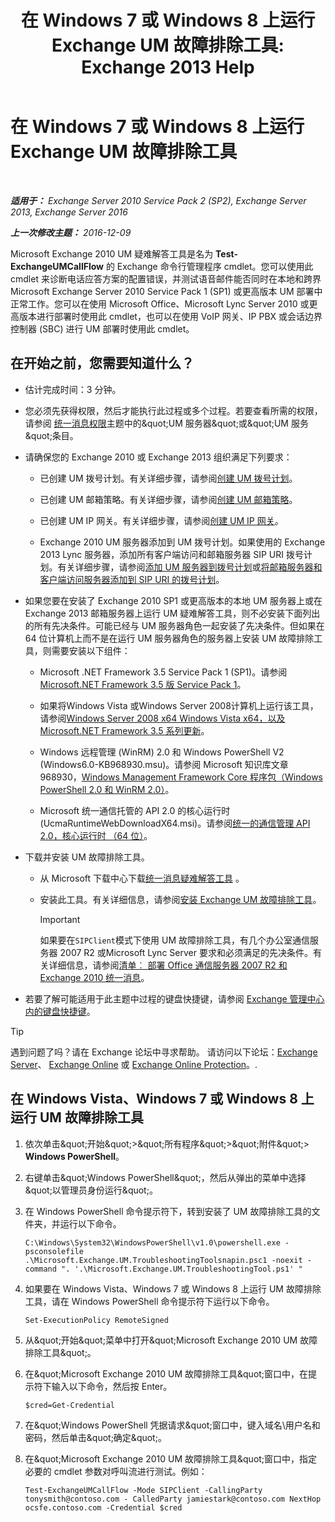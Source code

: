 ﻿---
title: '在 Windows 7 或 Windows 8 上运行 Exchange UM 故障排除工具: Exchange 2013 Help'
TOCTitle: 在 Windows 7 或 Windows 8 上运行 Exchange UM 故障排除工具
ms:assetid: 98d6869d-ee4a-4088-849d-ef75b0f5d932
ms:mtpsurl: https://technet.microsoft.com/zh-cn/library/Ff851872(v=EXCHG.150)
ms:contentKeyID: 56271419
ms.date: 05/21/2018
mtps_version: v=EXCHG.150
ms.translationtype: MT
---

# 在 Windows 7 或 Windows 8 上运行 Exchange UM 故障排除工具

 

_**适用于：** Exchange Server 2010 Service Pack 2 (SP2), Exchange Server 2013, Exchange Server 2016_

_**上一次修改主题：** 2016-12-09_

Microsoft Exchange 2010 UM 疑难解答工具是名为 **Test-ExchangeUMCallFlow** 的 Exchange 命令行管理程序 cmdlet。您可以使用此 cmdlet 来诊断电话应答方案的配置错误，并测试语音邮件能否同时在本地和跨界 Microsoft Exchange Server 2010 Service Pack 1 (SP1) 或更高版本 UM 部署中正常工作。您可以在使用 Microsoft Office、Microsoft Lync Server 2010 或更高版本进行部署时使用此 cmdlet，也可以在使用 VoIP 网关、IP PBX 或会话边界控制器 (SBC) 进行 UM 部署时使用此 cmdlet。

## 在开始之前，您需要知道什么？

  - 估计完成时间：3 分钟。

  - 您必须先获得权限，然后才能执行此过程或多个过程。若要查看所需的权限，请参阅 [统一消息权限](unified-messaging-permissions-exchange-2013-help.md)主题中的\&quot;UM 服务器\&quot;或\&quot;UM 服务\&quot;条目。

  - 请确保您的 Exchange 2010 或 Exchange 2013 组织满足下列要求：
    
      - 已创建 UM 拨号计划。有关详细步骤，请参阅[创建 UM 拨号计划](create-a-um-dial-plan-exchange-2013-help.md)。
    
      - 已创建 UM 邮箱策略。有关详细步骤，请参阅[创建 UM 邮箱策略](create-a-um-mailbox-policy-exchange-2013-help.md)。
    
      - 已创建 UM IP 网关。有关详细步骤，请参阅[创建 UM IP 网关](create-a-um-ip-gateway-exchange-2013-help.md)。
    
      - Exchange 2010 UM 服务器添加到 UM 拨号计划。如果使用的 Exchange 2013 Lync 服务器，添加所有客户端访问和邮箱服务器 SIP URI 拨号计划。有关详细步骤，请参阅[添加 UM 服务器到拨号计划](https://go.microsoft.com/fwlink/p/?linkid=313051)或[将邮箱服务器和客户端访问服务器添加到 SIP URI 的拨号计划](add-mailbox-and-client-access-servers-to-a-sip-uri-dial-plan-exchange-2013-help.md)。

  - 如果您要在安装了 Exchange 2010 SP1 或更高版本的本地 UM 服务器上或在 Exchange 2013 邮箱服务器上运行 UM 疑难解答工具，则不必安装下面列出的所有先决条件。可能已经与 UM 服务器角色一起安装了先决条件。但如果在 64 位计算机上而不是在运行 UM 服务器角色的服务器上安装 UM 故障排除工具，则需要安装以下组件：
    
      - Microsoft .NET Framework 3.5 Service Pack 1 (SP1)。请参阅[Microsoft.NET Framework 3.5 版 Service Pack 1](https://go.microsoft.com/fwlink/p/?linkid=152380)。
    
      - 如果将Windows Vista 或Windows Server 2008计算机上运行该工具，请参阅[Windows Server 2008 x64 Windows Vista x64，以及 Microsoft.NET Framework 3.5 系列更新](https://go.microsoft.com/fwlink/p/?linkid=178998)。
    
      - Windows 远程管理 (WinRM) 2.0 和 Windows PowerShell V2 (Windows6.0-KB968930.msu)。请参阅 Microsoft 知识库文章 968930，[Windows Management Framework Core 程序包（Windows PowerShell 2.0 和 WinRM 2.0）](http://go.microsoft.com/fwlink/p/?linkid=3052&kbid=968930)。
    
      - Microsoft 统一通信托管的 API 2.0 的核心运行时 (UcmaRuntimeWebDownloadX64.msi)。请参阅[统一的通信管理 API 2.0，核心运行时 （64 位）](https://go.microsoft.com/fwlink/p/?linkid=198175)。

  - 下载并安装 UM 故障排除工具。
    
      - 从 Microsoft 下载中心下载[统一消息疑难解答工具](https://go.microsoft.com/fwlink/p/?linkid=182625) 。
    
      - 安装此工具。有关详细信息，请参阅[安装 Exchange UM 故障排除工具](install-the-exchange-um-troubleshooting-tool-exchange-2013-help.md)。
        
        > [!IMPORTANT]  
        > 如果要在<code>SIPClient</code>模式下使用 UM 故障排除工具，有几个办公室通信服务器 2007 R2 或Microsoft Lync Server 要求和必须满足的先决条件。有关详细信息，请参阅<a href="https://go.microsoft.com/fwlink/p/?linkid=311961">清单︰ 部署 Office 通信服务器 2007 R2 和 Exchange 2010 统一消息</a>。


  - 若要了解可能适用于此主题中过程的键盘快捷键，请参阅 [Exchange 管理中心内的键盘快捷键](keyboard-shortcuts-in-the-exchange-admin-center-exchange-online-protection-help.md)。

> [!TIP]  
> 遇到问题了吗？请在 Exchange 论坛中寻求帮助。 请访问以下论坛：<a href="https://go.microsoft.com/fwlink/p/?linkid=60612">Exchange Server</a>、 <a href="https://go.microsoft.com/fwlink/p/?linkid=267542">Exchange Online</a> 或 <a href="https://go.microsoft.com/fwlink/p/?linkid=285351">Exchange Online Protection</a>。.


## 在 Windows Vista、Windows 7 或 Windows 8 上运行 UM 故障排除工具

1.  依次单击\&quot;开始\&quot;\>\&quot;所有程序\&quot;\>\&quot;附件\&quot;\> **Windows PowerShell**。

2.  右键单击\&quot;Windows PowerShell\&quot;，然后从弹出的菜单中选择\&quot;以管理员身份运行\&quot;。

3.  在 Windows PowerShell 命令提示符下，转到安装了 UM 故障排除工具的文件夹，并运行以下命令。
    
        C:\Windows\System32\WindowsPowerShell\v1.0\powershell.exe -psconsolefile .\Microsoft.Exchange.UM.TroubleshootingToolsnapin.psc1 -noexit -command ". '.\Microsoft.Exchange.UM.TroubleshootingTool.ps1' "

4.  如果要在 Windows Vista、Windows 7 或 Windows 8 上运行 UM 故障排除工具，请在 Windows PowerShell 命令提示符下运行以下命令。
    
        Set-ExecutionPolicy RemoteSigned

5.  从\&quot;开始\&quot;菜单中打开\&quot;Microsoft Exchange 2010 UM 故障排除工具\&quot;。

6.  在\&quot;Microsoft Exchange 2010 UM 故障排除工具\&quot;窗口中，在提示符下输入以下命令，然后按 Enter。
    
        $cred=Get-Credential

7.  在\&quot;Windows PowerShell 凭据请求\&quot;窗口中，键入域名\\用户名和密码，然后单击\&quot;确定\&quot;。

8.  在\&quot;Microsoft Exchange 2010 UM 故障排除工具\&quot;窗口中，指定必要的 cmdlet 参数对呼叫流进行测试。例如：
    
        Test-ExchangeUMCallFlow -Mode SIPClient -CallingParty tonysmith@contoso.com - CalledParty jamiestark@contoso.com NextHop ocsfe.contoso.com -Credential $cred

